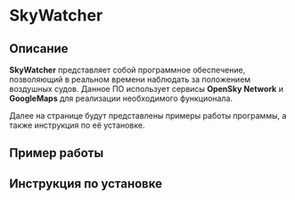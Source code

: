 # SkyWatcher
## Описание
__SkyWatcher__ представляет собой программное обеспечение, позволяющий в реальном времени наблюдать за положением воздушных судов.
Данное ПО использует сервисы __OpenSky Network__ и __GoogleMaps__ для реализации необходимого функционала.

Далее на странице будут представлены примеры работы программы, а также инструкция по её установке.

## Пример работы

## Инструкция по установке
